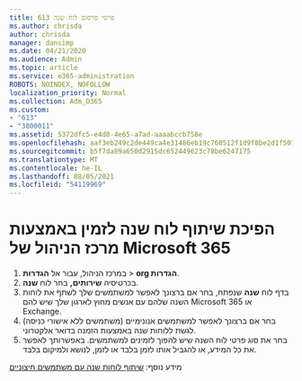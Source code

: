 ```yaml
---
title: 613 פרטי פרסום לוח שנה
ms.author: chrisda
author: chrisda
manager: dansimp
ms.date: 04/21/2020
ms.audience: Admin
ms.topic: article
ms.service: o365-administration
ROBOTS: NOINDEX, NOFOLLOW
localization_priority: Normal
ms.collection: Adm_O365
ms.custom:
- "613"
- "3800011"
ms.assetid: 5372dfc5-e4d8-4e65-a7ad-aaaabccb758e
ms.openlocfilehash: aaf3eb249c2de449ca4e31486eb19c760512f1d9f8be2d1f501e7cdf54de62ed
ms.sourcegitcommit: b5f7da89a650d2915dc652449623c78be6247175
ms.translationtype: MT
ms.contentlocale: he-IL
ms.lasthandoff: 08/05/2021
ms.locfileid: "54119969"
---
```

# <a name="enable-calendar-sharing-using-the-microsoft-365-admin-center"></a>הפיכת שיתוף לוח שנה לזמין באמצעות מרכז הניהול של Microsoft 365

1. במרכז הניהול, עבור אל **הגדרות**   >   **org הגדרות**.
2. בכרטיסיה  **שירותים,**  בחר לוח  **שנה**.
3. בדף לוח **שנה** שנפתח, בחר אם ברצונך לאפשר למשתמשים שלך לשתף את לוחות השנה שלהם עם אנשים מחוץ לארגון שלך שיש להם Microsoft 365 או Exchange.
4. בחר אם ברצונך לאפשר למשתמשים אנונימיים (משתמשים ללא אישורי כניסה) לגשת ללוחות שנה באמצעות הזמנה בדואר אלקטרוני.
5. בחר את סוג פרטי לוח השנה שיש להפוך לזמינים למשתמשים. באפשרותך לאפשר את כל המידע, או להגביל אותו לזמן בלבד או לזמן, לנושא ולמיקום בלבד.

מידע נוסף: [שיתוף לוחות שנה עם משתמשים חיצוניים](https://docs.microsoft.com/microsoft-365/admin/manage/share-calendars-with-external-users)
